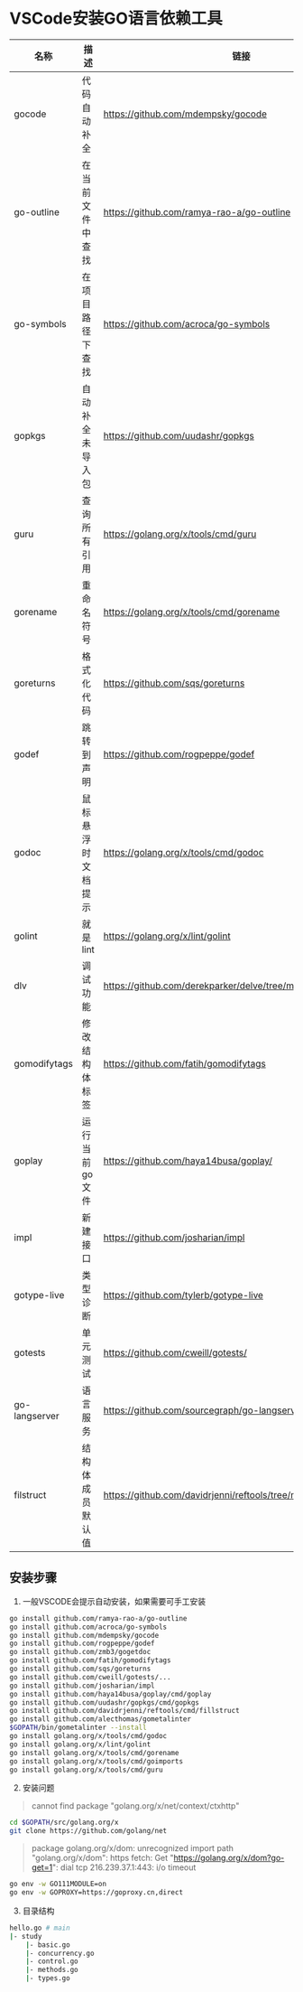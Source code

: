 VSCode安装GO语言依赖工具
===

|名称|描述|链接|
|---|---|---|
|gocode|代码自动补全|https://github.com/mdempsky/gocode|
|go-outline|在当前文件中查找|https://github.com/ramya-rao-a/go-outline|
|go-symbols|在项目路径下查找|https://github.com/acroca/go-symbols|
|gopkgs|自动补全未导入包|https://github.com/uudashr/gopkgs|
|guru|查询所有引用|https://golang.org/x/tools/cmd/guru|
|gorename|重命名符号|https://golang.org/x/tools/cmd/gorename|
|goreturns|格式化代码|https://github.com/sqs/goreturns|
|godef|跳转到声明|https://github.com/rogpeppe/godef|
|godoc|鼠标悬浮时文档提示|https://golang.org/x/tools/cmd/godoc|
|golint|就是lint|https://golang.org/x/lint/golint|
|dlv|调试功能|https://github.com/derekparker/delve/tree/master/cmd/dlv|
|gomodifytags|修改结构体标签|https://github.com/fatih/gomodifytags|
|goplay|运行当前go文件|https://github.com/haya14busa/goplay/|
|impl|新建接口|https://github.com/josharian/impl|
|gotype-live|类型诊断|https://github.com/tylerb/gotype-live|
|gotests|单元测试|https://github.com/cweill/gotests/|
|go-langserver|语言服务|https://github.com/sourcegraph/go-langserver|
|filstruct|结构体成员默认值|https://github.com/davidrjenni/reftools/tree/master/cmd/fillstruct|

安装步骤
---

1. 一般VSCODE会提示自动安装，如果需要可手工安装
```sh
go install github.com/ramya-rao-a/go-outline
go install github.com/acroca/go-symbols
go install github.com/mdempsky/gocode
go install github.com/rogpeppe/godef
go install github.com/zmb3/gogetdoc
go install github.com/fatih/gomodifytags
go install github.com/sqs/goreturns
go install github.com/cweill/gotests/...
go install github.com/josharian/impl
go install github.com/haya14busa/goplay/cmd/goplay
go install github.com/uudashr/gopkgs/cmd/gopkgs
go install github.com/davidrjenni/reftools/cmd/fillstruct
go install github.com/alecthomas/gometalinter
$GOPATH/bin/gometalinter --install
go install golang.org/x/tools/cmd/godoc
go install golang.org/x/lint/golint
go install golang.org/x/tools/cmd/gorename
go install golang.org/x/tools/cmd/goimports
go install golang.org/x/tools/cmd/guru
```
2. 安装问题
  > cannot find package "golang.org/x/net/context/ctxhttp"
```sh
cd $GOPATH/src/golang.org/x
git clone https://github.com/golang/net
```
  > package golang.org/x/dom: unrecognized import path "golang.org/x/dom": https fetch: Get "https://golang.org/x/dom?go-get=1": dial tcp 216.239.37.1:443: i/o timeout
```sh
go env -w GO111MODULE=on
go env -w GOPROXY=https://goproxy.cn,direct
```

3. 目录结构
```sh
hello.go # main
|- study
    |- basic.go
    |- concurrency.go
    |- control.go
    |- methods.go
    |- types.go
```